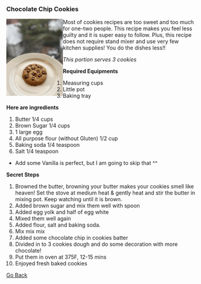 ### Chocolate Chip Cookies


<img align="left" width="150" src="images/IMG_ChocolateChipCookies.jpg">

Most of cookies recipes are too sweet and too much for one-two people. 
This recipe makes you feel less guilty and it is super easy to follow.
Plus, this recipe does not require stand mixer and use very few kitchen supplies! 
You do the dishes less!!

_This portion serves 3 cookies_

**Required Equipments**
1. Measuring cups
2. Little pot 
3. Baking tray


**Here are ingredients**
1. Butter 1/4 cups
2. Brown Sugar 1/4 cups
3. 1 large egg
4. All purpose flour (without Gluten) 1/2 cup
5. Baking soda 1/4 teaspoon 
6. Salt 1/4 teaspoon
* Add some Vanilla is perfect, but I am going to skip that ^^

**Secret Steps** 
1. Browned the butter, browning your butter makes your cookies smell like heaven! 
Set the stove at medium heat & gently heat and stir the butter in mixing pot. 
Keep watching until it is brown.  
2. Added brown sugar and mix them well with spoon
3. Added egg yolk and half of egg white
4. Mixed them well again
5. Added flour, salt and baking soda. 
6. Mix mix mix 
7. Added some chocolate chip in cookies batter
8. Divided in to 3 cookies dough and do some decoration with more chocolate! 
9. Put them in oven at 375F, 12-15 mins
10. Enjoyed fresh baked cookies


[Go Back](README.md)
